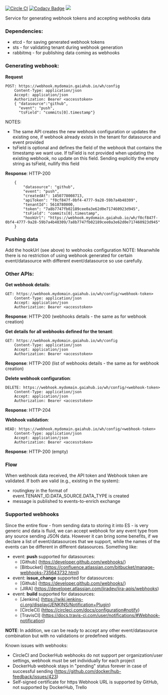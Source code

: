 [![Circle CI](https://circleci.com/gh/gaia-adm/webhook-service.svg?style=svg)](https://circleci.com/gh/gaia-adm/webhook-service) [![Codacy Badge](https://api.codacy.com/project/badge/grade/2e1a8ea1940c465887a4cff3ddf916f6)](https://www.codacy.com/app/alexei-led/webhook-service) [![](https://badge.imagelayers.io/gaiaadm/whs:latest.svg)](https://imagelayers.io/?images=gaiaadm/whs:latest 'Get your own badge on imagelayers.io')

Service for generating webhook tokens and accepting webhooks data

### Dependencies:
 - etcd - for saving generated webhook tokens
 - sts - for validating tenant during webhook generation
 - rabbitmq - for publishing data coming as webhooks

### Generating webhook:
**Request**
```
POST: https://webhook.mydomain.gaiahub.io/wh/config
    Content-Type: application/json
    Accept: application/json
    Authorization: Bearer <accesstoken>
    { "datasource":"github",
      "event": "push",
      "tsField": "commits[0].timestamp"}
```
NOTES:
  - The same API creates the new webhook configuration or updates the existing one, if webhook already exists in the tenant for datasource and event provided
  - tsField is optional and defines the field of the webhook that contains the timestamp we want use. If tsField is not provided when updating the existing webhook, no update on this field. Sending explicitly the empty string as tsField, nullify this field

**Response**: HTTP-200
```
    {
        "datasource": "github",
        "event": "push",
        "createdAt": 1450778008713,
        "apiToken": "f0cf847f-0bf4-4777-9a28-59b7a4b48309",
        "tenantId": 5618780000,
        "token": "7a8b7747fb02189cee0a3e62d0e717460923d945",
        "tsField": "commits[0].timestamp",
        "hookUrl": "https://webhook.mydomain.gaiahub.io/wh/f0cf847f-0bf4-4777-9a28-59b7a4b48309/7a8b7747fb02189cee0a3e62d0e717460923d945"
    }
```

### Pushing data
Add the hookUrl (see above) to webhooks configuration
NOTE: Meanwhile there is no restriction of using webhook generated for certain event/datasource with different event/datasource so use carefully.

### Other APIs:
**Get webhook details**:
```
GET: https://webhook.mydomain.gaiahub.io/wh/config/<webhook-token>
    Content-Type: application/json
    Accept: application/json
    Authorization: Bearer <accesstoken>
```
**Response**:
HTTP-200 (webhooks details - the same as for webhook creation)

**Get details for all webhooks defined for the tenant**:
```
GET: https://webhook.mydomain.gaiahub.io/wh/config
    Content-Type: application/json
    Accept: application/json
    Authorization: Bearer <accesstoken>
```
**Response**:
HTTP-200 (list of webhooks details - the same as for webhook creation)

**Delete webhook configuration**:
```
DELETE: https://webhook.mydomain.gaiahub.io/wh/config/<webhook-token>
    Content-Type: application/json
    Accept: application/json
    Authorization: Bearer <accesstoken>
```
**Response**:
HTTP-204

**Webhook validation**:
```
HEAD: https://webhook.mydomain.gaiahub.io/wh/config/<webhook-token>
    Content-Type: application/json
    Accept: application/json
    Authorization: Bearer <accesstoken>
```
**Response**:
HTTP-200 (empty)

### Flow
When webhook data received, the API token and Webhook token are validated.
If both are valid (e.g., existing in the system):
  - routingkey in the format of event.TENANT_ID.DATA_SOURCE.DATA_TYPE is created
  - message is published to events-to-enrich exchange

### Supported webhooks
Since the entire flow - from sending data to storing it into ES - is very generic and data is fluid, we can accept webhook for any event type from any source sending JSON data.
However it can bring some benefits, if we declare a list of event/datasources that we support, while the names of the events can be different in different datasources. Something like:
  - event: **push** supported for datasources:
    - [Github] (https://developer.github.com/webhooks/)
    - [Bitbucket] (https://confluence.atlassian.com/bitbucket/manage-webhooks-735643732.html)
  - event: **issue_change** supported for datasources:
    - [Github] (https://developer.github.com/webhooks/)
    - [JIRA] (https://developer.atlassian.com/jiradev/jira-apis/webhooks)
  - event: **build**  supported for datasources:
    - [Jenkins] (https://wiki.jenkins-ci.org/display/JENKINS/Notification+Plugin)
    - [CircleCI] (https://circleci.com/docs/configuration#notify)
    - [TravisCI] (https://docs.travis-ci.com/user/notifications/#Webhook-notification)

**NOTE**: In addition, we can be ready to accept any other event/datasource combination but with no validations or predefined widgets.

Known issues with webhooks:
- CircleCI and DockerHub webhooks do not support per organization/user settings, webhook must be set individually for each project
- DockerHub webhook stays in "pending" status forever in case of successful sending (https://github.com/docker/hub-feedback/issues/423)
- Self-signed certificate for https Webhook URL is supported by GitHub, not supported by DockerHub, Trello
